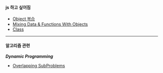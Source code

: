 #### js 하고 싶어짐

- [Object 복습](./js_object.md)
- [Mixing Data & Functions With Objects](./MinxingDataFunction.md)
- [Class](./class.md)

---

#### 알고리즘 관련

**_Dynamic Programming_**

- [Overlapping SubProblems](./OverlappingSubProblems.md)
